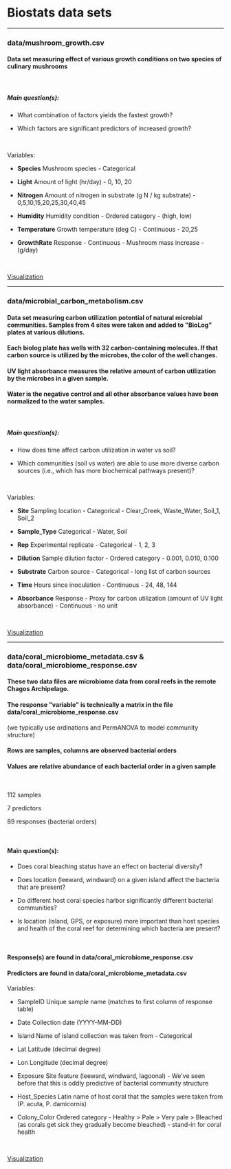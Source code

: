 # Biostats data sets

___


### data/mushroom_growth.csv

#### Data set measuring effect of various growth conditions on two species of culinary mushrooms

<br>

##### Main question(s): 

-	What combination of factors yields the fastest growth?

-	Which factors are significant predictors of increased growth?

<br>

Variables:

+ **Species**		Mushroom species - Categorical

+ **Light**		Amount of light (hr/day) - 0, 10, 20

+ **Nitrogen**	Amount of nitrogen in substrate (g N / kg substrate) - 0,5,10,15,20,25,30,40,45

+ **Humidity**	Humidity condition - Ordered category - (high, low)

+ **Temperature**	Growth temperature (deg C) - Continuous - 20,25

+ **GrowthRate**	Response - Continuous - Mushroom mass increase - (g/day)

<br>


[Visualization](https://raw.githubusercontent.com/gzahn/biostats_data/main/figs/mush_groth.png)

___


### data/microbial_carbon_metabolism.csv

#### Data set measuring carbon utilization potential of natural microbial communities. Samples from 4 sites were taken and added to "BioLog" plates at various dilutions. 

#### Each biolog plate has wells with 32 carbon-containing molecules. If that carbon source is utilized by the microbes, the color of the well changes.

#### UV light absorbance measures the relative amount of carbon utilization by the microbes in a given sample.

#### Water is the negative control and all other absorbance values have been normalized to the water samples.

<br>

##### Main question(s):

-	How does time affect carbon utilization in water vs soil?

-	Which communities (soil vs water) are able to use more diverse carbon sources (i.e., which has more biochemical pathways present)?

<br>

Variables:

+ **Site**		Sampling location - Categorical - Clear_Creek, Waste_Water, Soil_1, Soil_2

+ **Sample_Type**	Categorical - Water, Soil

+ **Rep**		Experimental replicate - Categorical - 1, 2, 3

+ **Dilution**	Sample dilution factor - Ordered category - 0.001, 0.010, 0.100

+ **Substrate**	Carbon source - Categorical - long list of carbon sources

+ **Time**		Hours since inoculation - Continuous - 24, 48, 144

+ **Absorbance**	Response - Proxy for carbon utilization (amount of UV light absorbance) - Continuous - no unit

<br>

[Visualization](https://raw.githubusercontent.com/gzahn/biostats_data/main/figs/C-utilization.png)

___


### data/coral_microbiome_metadata.csv & data/coral_microbiome_response.csv

#### These two data files are microbiome data from coral reefs in the remote Chagos Archipelago.

#### The response "variable" is technically a matrix in the file data/coral_microbiome_response.csv

(we typically use ordinations and PermANOVA to model community structure)

#### Rows are samples, columns are observed bacterial orders

#### Values are relative abundance of each bacterial order in a given sample

<br>

112 samples

7 predictors

89 responses (bacterial orders)

<br>

#### Main question(s):

-	Does coral bleaching status have an effect on bacterial diversity?

-	Does location (leeward, windward) on a given island affect the bacteria that are present?

-	Do different host coral species harbor significantly different bacterial communities?

-	Is location (island, GPS, or exposure) more important than host species and health of the coral reef for determining which bacteria are present?

<br>

#### Response(s) are found in data/coral_microbiome_response.csv

#### Predictors are found in data/coral_microbiome_metadata.csv

Variables:

+ SampleID	Unique sample name (matches to first column of response table)

+ Date		Collection date (YYYY-MM-DD)

+ Island		Name of island collection was taken from - Categorical

+ Lat		Latitude (decimal degree)

+ Lon		Longitude (decimal degree)

+ Exposure	Site feature (leeward, windward, lagoonal) - We've seen before that this is oddly predictive of bacterial community structure

+ Host_Species	Latin name of host coral that the samples were taken from (P. acuta, P. damicornis)

+ Colony_Color	Ordered category - Healthy > Pale > Very pale > Bleached (as corals get sick they gradually become bleached) - stand-in for coral health

<br>

[Visualization](https://raw.githubusercontent.com/gzahn/Chagos/master/output/figs/acuta_and_damicornis_taxa_differential_abundance_combined_plot.png)